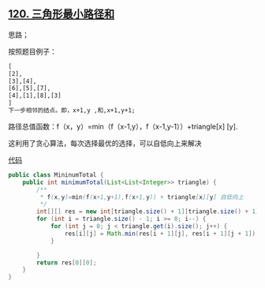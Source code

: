 ## [120. 三角形最小路径和](https://leetcode-cn.com/problems/triangle/)

思路；

按照题目例子：

```txt
[
[2],
[3],[4],
[6],[5],[7],
[4],[1],[8],[3]
]
下一步相邻的结点。即，x+1,y ,和,x+1,y+1;
```

路径总值函数：f（x，y）=min（f（x-1,y），f（x-1,y-1））+triangle[x] [y].

这利用了贪心算法，每次选择最优的选择，可以自低向上来解决

[代码](MininumTotal.java)

```java
public class MininumTotal {
    public int minimumTotal(List<List<Integer>> triangle) {
        /**
         * f(x,y)=min(f(x+1,y+1),f(x+1,y)) + triangle[x][y] 自低向上
         */
        int[][] res = new int[triangle.size() + 1][triangle.size() + 1];
        for (int i = triangle.size() - 1; i >= 0; i--) {
            for (int j = 0; j < triangle.get(i).size(); j++) {
                res[i][j] = Math.min(res[i + 1][j], res[i + 1][j + 1]) + triangle.get(i).get(j);
            }

        }
        return res[0][0];
    }
}
```

